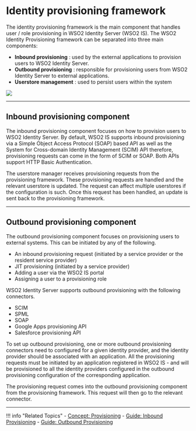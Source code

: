 
# Identity provisioning framework 

The identity provisioning framework is the main component that handles user / role provisioning in WSO2 Identity Server (WSO2 IS). The WSO2 Identity Provisioning framework can be separated into three main components:

- **Inbound provisioning** : used by the external applications to provision users to WSO2 Identity Server. 
- **Outbound provisioning** : responsible for provisioning users from WSO2 Identity Server to external applications.
- **Userstore management** : used to persist users within the system

<img name='sso-diagram' src='../../../assets/img/concepts/provisioning-framework.png' class='img-zoomable'/>

---

## Inbound provisioning component

The inbound provisioning component focuses on how to provision users to WSO2 Identity Server. By default, WSO2 IS supports inbound provisioning via a Simple Object Access Protocol (SOAP) based API as well as the System for Cross-domain Identity Management (SCIM) API therefore, provisioning requests can come in the form of SCIM or SOAP. Both APIs support HTTP Basic Authentication. 

The userstore manager receives provisioning requests from the provisioning framework. These provisioning requests are handled and the relevant userstore is updated. The request can affect multiple userstores if the configuration is such. Once this request has been handled, an update is sent back to the provisioning framework.

---

## Outbound provisioning component

The outbound provisioning component focuses on provisioning users to external systems. This can be initiated by any of the following.

- An inbound provisioning request (initiated by a service provider or the resident service provider)
- JIT provisioning (initiated by a service provider)
- Adding a user via the WSO2 IS portal
- Assigning a user to a provisioning role 

WSO2 Identity Server supports outbound provisioning with the following connectors. 

- SCIM
- SPML
- SOAP
- Google Apps provisioning API
- Salesforce provisioning API

To set up outbound provisioning, one or more outbound provisioning connectors need to configured for a given identity provider, and the identity provider should be associated with an application. All the provisioning requests must be initiated by an application registered in WSO2 IS - and will be provisioned to all the identity providers configured in the outbound provisioning configuration of the corresponding application. 

The provisioning request comes into the outbound provisioning component from the provisioning framework. This request will then go to the relevant connector.

---

!!! info "Related Topics"
    - [Concept: Provisioning](../identity-provisioning-intro)
    - [Guide: Inbound Provisioning](../../../guides/identity-lifecycles/inbound-provisioning)
    - [Guide: Outbound Provisioning](../../guides/identity-lifecycles/outbound-provisioning)